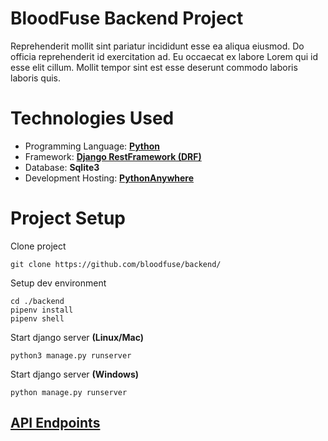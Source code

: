 # BloodFuse Backend Project

Reprehenderit mollit sint pariatur incididunt esse ea aliqua eiusmod. Do officia reprehenderit id exercitation ad. Eu occaecat ex labore Lorem qui id esse elit cillum. Mollit tempor sint est esse deserunt commodo laboris laboris quis.

# Technologies Used
- Programming Language: [**Python**](https://www.python.org)
- Framework: [**Django RestFramework (DRF)**](https://www.https://www.django-rest-framework.org/)
- Database: **Sqlite3**
- Development Hosting:  [**PythonAnywhere**](https://www.pythonanywhere.com)

# Project Setup
Clone project
```console
git clone https://github.com/bloodfuse/backend/
```

Setup dev environment

```console
cd ./backend
pipenv install
pipenv shell
```
Start django server **(Linux/Mac)**
```console
python3 manage.py runserver
```
Start django server **(Windows)**
```console
python manage.py runserver
```

## [API Endpoints](https://bloodfuse.pythonanywhere.com/docs/)
